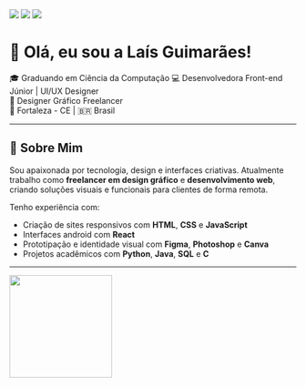 <div>
  <a href="mailto:laisglimati@gmail.com"><img src="https://img.shields.io/badge/Gmail-D14836?style=for-the-badge&logo=gmail&logoColor=white" target="_blank"></a>
  <a href="(https://www.linkedin.com/in/lais-lima-ti/)"><img src="https://img.shields.io/badge/LinkedIn-0077B5?style=for-the-badge&logo=linkedin&logoColor=white"target="_blank"></a>
  <a href="https://wa.me/5585985297269" target="_blank"><img src="https://img.shields.io/badge/WhatsApp-25D366?style=for-the-badge&logo=whatsapp&logoColor=white"></a>
</div>

# 👋 Olá, eu sou a Laís Guimarães!  

🎓 Graduando em Ciência da Computação 
💻 Desenvolvedora Front-end Júnior | UI/UX Designer  
🎨 Designer Gráfico Freelancer  
📍 Fortaleza - CE | 🇧🇷 Brasil  

---

## 🚀 Sobre Mim

Sou apaixonada por tecnologia, design e interfaces criativas. Atualmente trabalho como **freelancer em design gráfico** e **desenvolvimento web**, criando soluções visuais e funcionais para clientes de forma remota.

Tenho experiência com:

- Criação de sites responsivos com **HTML**, **CSS** e **JavaScript**
- Interfaces android com **React**
- Prototipação e identidade visual com **Figma**, **Photoshop** e **Canva**
- Projetos acadêmicos com **Python**, **Java**, **SQL** e **C**

---

<div>
  <img height="180em" src="https://github-readme-stats.vercel.app/api/top-langs/?username=LaisGlima&layout=compact&langs_count=16&theme=radical"/>
</div>
